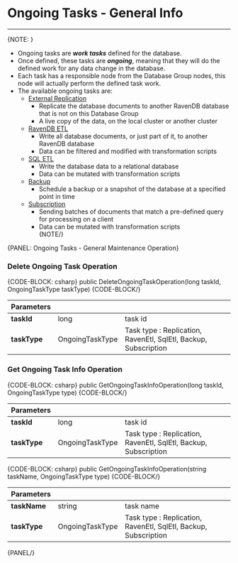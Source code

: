 ﻿# Ongoing Tasks - General Info
---

{NOTE: }

* Ongoing tasks are ***work tasks*** defined for the database.  
* Once defined, these tasks are ***ongoing***, meaning that they will do the defined work for any data change in the database.  
* Each task has a responsible node from the Database Group nodes, this node will actually perform the defined task work.  
* The available ongoing tasks are:  
  * [External Replication](../../server/ongoing-tasks/external-replication)  
      * Replicate the database documents to another RavenDB database that is not on this Database Group  
      * A live copy of the data, on the local cluster or another cluster  
  * [RavenDB ETL](../../server/ongoing-tasks/etl/raven)  
      * Write all database documents, or just part of it, to another RavenDB database  
      * Data can be filtered and modified with transformation scripts  
  * [SQL ETL](../../server/ongoing-tasks/etl/sql)  
      * Write the database data to a relational database  
      * Data can be mutated with transformation scripts  
  * [Backup](../../server/ongoing-tasks/backup-overview)  
      * Schedule a backup or a snapshot of the database at a specified point in time  
  * [Subscription](../../client-api/data-subscriptions/what-are-data-subscriptions)
      * Sending batches of documents that match a pre-defined query for processing on a client  
      * Data can be mutated with transformation scripts  
{NOTE/}

{PANEL: Ongoing Tasks - General Maintenance Operation}

### Delete Ongoing Task Operation

{CODE-BLOCK: csharp}
    public DeleteOngoingTaskOperation(long taskId, OngoingTaskType taskType)
{CODE-BLOCK/}

| Parameters | | |
| ------------- | ----- | ---- |
| **taskId** | long | task id |
| **taskType** | OngoingTaskType | Task type :  Replication, RavenEtl, SqlEtl, Backup, Subscription|

### Get Ongoing Task Info Operation

{CODE-BLOCK: csharp}
   public GetOngoingTaskInfoOperation(long taskId, OngoingTaskType type)
{CODE-BLOCK/}

| Parameters | | |
| ------------- | ----- | ---- |
| **taskId** | long | task id |
| **taskType** | OngoingTaskType | Task type :  Replication, RavenEtl, SqlEtl, Backup, Subscription|

{CODE-BLOCK: csharp}
    public GetOngoingTaskInfoOperation(string taskName, OngoingTaskType type)
{CODE-BLOCK/}

| Parameters | | |
| ------------- | ----- | ---- |
| **taskName** | string | task name |
| **taskType** | OngoingTaskType | Task type :  Replication, RavenEtl, SqlEtl, Backup, Subscription|

{PANEL/}
